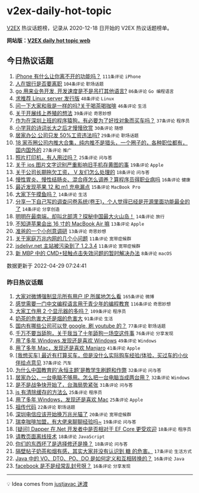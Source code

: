 # v2ex-daily-hot-topic

[V2EX](https://www.v2ex.com/) 热议话题榜，记录从 2020-12-18 日开始的 V2EX 热议话题榜单。

**网站版：[V2EX daily hot topic web](https://boojack.github.io/v2ex-daily-hot-topic-web/)**

## 今日热议话题

<!-- TODAY BEGIN -->

1. [iPhone 有什么让你离不开的功能吗？](https://www.v2ex.com/t/849965) `111条评论` `iPhone`
1. [人在银行是否要离职](https://www.v2ex.com/t/849941) `104条评论` `职场话题`
1. [go 用来业务开发, 开发速度是不是吊打其他语言?](https://www.v2ex.com/t/849956) `86条评论` `Go 编程语言`
1. [求推荐 Linux server 发行版](https://www.v2ex.com/t/849966) `48条评论` `Linux`
1. [问一下大家和我是一样的吗?关于喝茶喝咖啡](https://www.v2ex.com/t/849961) `46条评论` `生活`
1. [关于开展线上养殖的想法](https://www.v2ex.com/t/849984) `39条评论` `奇思妙想`
1. [作为在深圳上班的程序猿狗，有必要为了好找对象而买车吗？](https://www.v2ex.com/t/850017) `37条评论` `程序员`
1. [小学背的诗词长大之后才慢慢欣赏](https://www.v2ex.com/t/850010) `30条评论` `随想`
1. [居家办公,公司只发 50%工资违法吗?](https://www.v2ex.com/t/849962) `29条评论` `职场话题`
1. [18 家币圈公司内推大合集，纯内推不是猎头，一个圈子的，各种职位都有，国内国外的](https://www.v2ex.com/t/849972) `27条评论` `推广`
1. [照片打印机，有人用过吗？](https://www.v2ex.com/t/849944) `25条评论` `问与答`
1. [关于 ios 图片文字识别严重影响旧手机存黄图的事](https://www.v2ex.com/t/850001) `19条评论` `Apple`
1. [关于公司长期拖欠工资， V 友们怎么处理的](https://www.v2ex.com/t/849969) `18条评论` `问与答`
1. [慢性胃炎、慢性结肠炎、混合痔怎么调养？算程序员得职业病吗](https://www.v2ex.com/t/850013) `16条评论` `健康`
1. [最近发现苹果 12 和 m1 充电漏点](https://www.v2ex.com/t/849949) `15条评论` `MacBook Pro`
1. [大家下午摸鱼吗？](https://www.v2ex.com/t/849999) `14条评论` `生活`
1. [分享一下自己写的调查问卷系统(卷王)，个人觉得已经是开源里面功能最全的了](https://www.v2ex.com/t/849971) `14条评论` `分享创造`
1. [明明在最南端，却叫北部湾？探秘中国最大火山岛！](https://www.v2ex.com/t/849942) `14条评论` `旅行`
1. [不知道苹果会出 16 寸的 MacBook Air 嘛](https://www.v2ex.com/t/849950) `13条评论` `Apple`
1. [准爸的一个小创意调研](https://www.v2ex.com/t/849946) `13条评论` `奇思妙想`
1. [关于家庭万兆内网的几个小问题](https://www.v2ex.com/t/849981) `11条评论` `宽带症候群`
1. [jsdelivr.net 主站被污染到了 1.2.3.4](https://www.v2ex.com/t/849943) `11条评论` `宽带症候群`
1. [新 MBP 中的 CMD+轻触点击失效问题的暂时解决办法](https://www.v2ex.com/t/849986) `8条评论` `macOS`

数据更新于 2022-04-29 07:24:41

<!-- TODAY END -->

### 昨日热议话题

<!-- YESTERDAY BEGIN -->

1. [大家对微博强制显示所有用户 IP 所属地怎么看](https://www.v2ex.com/t/849792) `165条评论` `微博`
1. [感觉需要一门中文编程语言用于青少年的编程教育](https://www.v2ex.com/t/849700) `116条评论` `奇思妙想`
1. [大家工作用 2 个显示器的多吗？](https://www.v2ex.com/t/849720) `109条评论` `程序员`
1. [奶茶的危害大还是烟的危害大](https://www.v2ex.com/t/849733) `91条评论` `生活`
1. [国内有哪些公司可以登 google, 刷 youtube 的？](https://www.v2ex.com/t/849763) `77条评论` `职场话题`
1. [千万不要当舔狗，关于我当了十年舔狗一场空这件事](https://www.v2ex.com/t/849705) `76条评论` `分享发现`
1. [用了多年 Windows,发现还是喜欢 Windows](https://www.v2ex.com/t/849830) `49条评论` `Windows`
1. [用了多年 Mac，发现还是喜欢 Manjaro](https://www.v2ex.com/t/849742) `41条评论` `Apple`
1. [[我想买车] 最近有打算买车，但是没什么实际购车经验/体验，买过车的小伙伴给点意见](https://www.v2ex.com/t/849749) `37条评论` `汽车`
1. [为什么中国教育的‘永恒主题’是教学生刷题和作弊](https://www.v2ex.com/t/849910) `32条评论` `问与答`
1. [居家办公，一台电脑不够用。怎么把一台电脑当成两台用？](https://www.v2ex.com/t/849866) `32条评论` `Windows`
1. [是不是战争快开始了，台海局势紧张](https://www.v2ex.com/t/849781) `31条评论` `问与答`
1. [js 有清除缓存的方法么](https://www.v2ex.com/t/849873) `25条评论` `程序员`
1. [用了多年 Windows，发现还是喜欢 Mac](https://www.v2ex.com/t/849725) `25条评论` `Apple`
1. [祖传代码](https://www.v2ex.com/t/849723) `22条评论` `职场话题`
1. [深圳电信应该开始换万兆光猫了](https://www.v2ex.com/t/849821) `20条评论` `宽带症候群`
1. [瑞幸咖啡加盟，有大佬来聊聊经验吗~](https://www.v2ex.com/t/849786) `19条评论` `问与答`
1. [[疑问] Dapper 在.Net 开发者中是否相对于 EF Core 更受欢迎](https://www.v2ex.com/t/849876) `18条评论` `程序员`
1. [请教页面离线技术](https://www.v2ex.com/t/849836) `18条评论` `JavaScript`
1. [你们的东西坏了是选择修还是换？](https://www.v2ex.com/t/849730) `18条评论` `问与答`
1. [隔壁帖子奶茶和烟有感，其实大家并没有认识到 糖 的危害。](https://www.v2ex.com/t/849845) `17条评论` `生活方式`
1. [Java 中的 VO、DTO、PO、DO 是如何定义和互相转换的？](https://www.v2ex.com/t/849815) `16条评论` `Java`
1. [facebook 是不是经常乱封号呀？](https://www.v2ex.com/t/849814) `16条评论` `分享发现`

<!-- YESTERDAY END -->

---

💡 Idea comes from [justjavac 迷渡](https://github.com/justjavac/)
